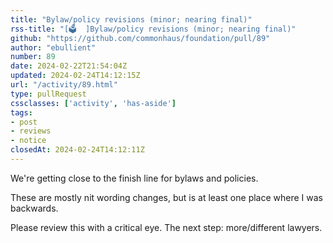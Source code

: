 ```yaml
---
title: "Bylaw/policy revisions (minor; nearing final)"
rss-title: "[🗳️  ]Bylaw/policy revisions (minor; nearing final)"
github: "https://github.com/commonhaus/foundation/pull/89"
author: "ebullient"
number: 89
date: 2024-02-22T21:54:04Z
updated: 2024-02-24T14:12:15Z
url: "/activity/89.html"
type: pullRequest
cssclasses: ['activity', 'has-aside']
tags:
- post
- reviews
- notice
closedAt: 2024-02-24T14:12:11Z
---
```

We're getting close to the finish line for bylaws and policies. 

These are mostly nit wording changes, but is at least one place where I was backwards.

Please review this with a critical eye. The next step: more/different lawyers.
